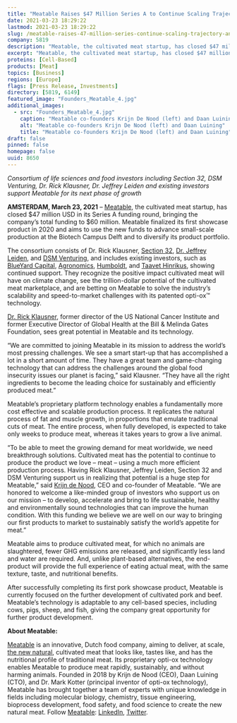 ```yaml
---
title: "Meatable Raises $47 Million Series A to Continue Scaling Trajectory and Expand its Product Portfolio with Beef"
date: 2021-03-23 18:29:22
lastmod: 2021-03-23 18:29:22
slug: /meatable-raises-47-million-series-continue-scaling-trajectory-and-expand-its-product
company: 5819
description: "Meatable, the cultivated meat startup, has closed $47 million USD in its Series A funding round, bringing the company’s total funding to $60 million. Meatable finalized its first showcase product in 2020 and aims to use the new funds to advance small-scale production at the Biotech Campus Delft and to diversify its product portfolio."
excerpt: "Meatable, the cultivated meat startup, has closed $47 million USD in its Series A funding round, bringing the company’s total funding to $60 million. Meatable finalized its first showcase product in 2020 and aims to use the new funds to advance small-scale production at the Biotech Campus Delft and to diversify its product portfolio."
proteins: [Cell-Based]
products: [Meat]
topics: [Business]
regions: [Europe]
flags: [Press Release, Investments]
directory: [5819, 6149]
featured_image: "Founders_Meatable_4.jpg"
additional_images:
  - src: "Founders_Meatable_4.jpg"
    caption: "Meatable co-founders Krijn De Nood (left) and Daan Luining"
    alt: "Meatable co-founders Krijn De Nood (left) and Daan Luining"
    title: "Meatable co-founders Krijn De Nood (left) and Daan Luining"
draft: false
pinned: false
homepage: false
uuid: 8650
---
```

<p><em>Consortium of life sciences and food investors including Section 32, DSM Venturing, Dr. Rick Klausner, Dr. Jeffrey Leiden and existing investors support Meatable for its next phase of growth</em></p>
<p><strong>AMSTERDAM, March 23, 2021</strong> – <a href="https://www.meatable.com/">Meatable</a>, the cultivated meat startup, has closed $47 million USD in its Series A funding round, bringing the company’s total funding to $60 million. Meatable finalized its first showcase product in 2020 and aims to use the new funds to advance small-scale production at the Biotech Campus Delft and to diversify its product portfolio.</p>
<p>The consortium consists of Dr. Rick Klausner, <a href="https://section32.com/">Section 32</a>, <a href="https://www.vrtx.com/about-us/leadership/jeffrey-leiden-md-phd/">Dr. Jeffrey Leiden</a>, and <a href="https://www.dsm.com/corporate/about/businesses/dsm-venturing.html">DSM Venturing</a>, and includes existing investors, such as <a href="https://blueyard.com/">BlueYard Capital</a>, <a href="https://agronomics.im/">Agronomics</a>, <a href="https://humboldtfund.com/">Humboldt</a>, and <a href="https://www.weforum.org/people/taavet-hinrikus">Taavet Hinrikus</a>, showing continued support. They recognize the positive impact cultivated meat will have on climate change, see the trillion-dollar potential of the cultivated meat marketplace, and are betting on Meatable to solve the industry’s scalability and speed-to-market challenges with its patented opti-ox™ technology.</p>
<p><a href="https://lyell.com/our_team/rick-klausner/">Dr. Rick Klausner</a>, former director of the US National Cancer Institute and former Executive Director of Global Health at the Bill & Melinda Gates Foundation, sees great potential in Meatable and its technology.</p>
<p>“We are committed to joining Meatable in its mission to address the world’s most pressing challenges. We see a smart start-up that has accomplished a lot in a short amount of time. They have a great team and game-changing technology that can address the challenges around the global food insecurity issues our planet is facing,” said Klausner. “They have all the right ingredients to become the leading choice for sustainably and efficiently produced meat.”</p>
<p>Meatable’s proprietary platform technology enables a fundamentally more cost effective and scalable production process. It replicates the natural process of fat and muscle growth, in proportions that emulate traditional cuts of meat. The entire process, when fully developed, is expected to take only weeks to produce meat, whereas it takes years to grow a live animal.</p>
<p>“To be able to meet the growing demand for meat worldwide, we need breakthrough solutions. Cultivated meat has the potential to continue to produce the product we love – meat – using a much more efficient production process. Having Rick Klausner, Jeffrey Leiden, Section 32 and DSM Venturing support us in realizing that potential is a huge step for Meatable,” said <a href="https://www.meatable.com/">Krijn de Nood</a>, CEO and co-founder of Meatable. “We are honored to welcome a like-minded group of investors who support us on our mission – to develop, accelerate and bring to life sustainable, healthy and environmentally sound technologies that can improve the human condition. With this funding we believe we are well on our way to bringing our first products to market to sustainably satisfy the world’s appetite for meat.”</p>
<p>Meatable aims to produce cultivated meat, for which no animals are slaughtered, fewer GHG emissions are released, and significantly less land and water are required. And, unlike plant-based alternatives, the end-product will provide the full experience of eating actual meat, with the same texture, taste, and nutritional benefits.</p>
<p>After successfully completing its first pork showcase product, Meatable is currently focused on the further development of cultivated pork and beef. Meatable’s technology is adaptable to any cell-based species, including cows, pigs, sheep, and fish, giving the company great opportunity for further product development.</p>
<p><strong>About Meatable:</strong></p>
<p><a href="https://www.meatable.com/">Meatable</a> is an innovative, Dutch food company, aiming to deliver, at scale, <a href="https://www.youtube.com/watch?v=WHrorhYqcKg">the new natural</a>, cultivated meat that looks like, tastes like, and has the nutritional profile of traditional meat. Its proprietary opti-ox technology enables Meatable to produce meat rapidly, sustainably, and without harming animals. Founded in 2018 by Krijn de Nood (CEO), Daan Luining (CTO), and Dr. Mark Kotter (principal inventor of opti-ox technology), Meatable has brought together a team of experts with unique knowledge in fields including molecular biology, chemistry, tissue engineering, bioprocess development, food safety, and food science to create the new natural meat. Follow <a href="https://www.meatable.com/">Meatable</a>: <a href="https://www.linkedin.com/company/itsmeatable/">LinkedIn</a>, <a href="https://twitter.com/itsmeatable">Twitter</a>.</p>
